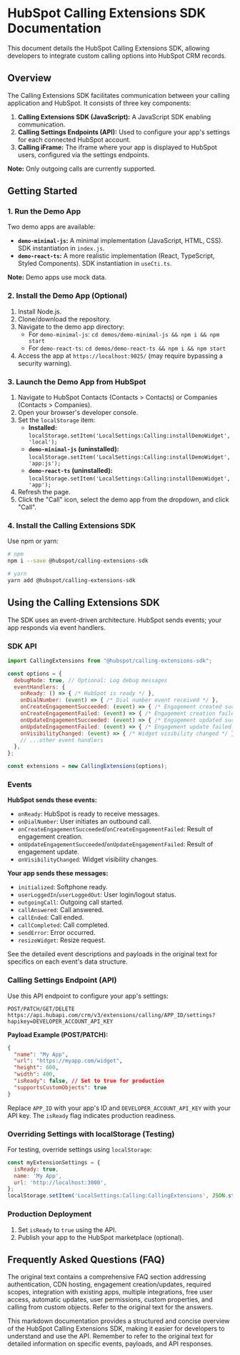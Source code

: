 # HubSpot Calling Extensions SDK Documentation

This document details the HubSpot Calling Extensions SDK, allowing developers to integrate custom calling options into HubSpot CRM records.

## Overview

The Calling Extensions SDK facilitates communication between your calling application and HubSpot.  It consists of three key components:

1. **Calling Extensions SDK (JavaScript):**  A JavaScript SDK enabling communication.
2. **Calling Settings Endpoints (API):**  Used to configure your app's settings for each connected HubSpot account.
3. **Calling iFrame:** The iframe where your app is displayed to HubSpot users, configured via the settings endpoints.


**Note:** Only outgoing calls are currently supported.

## Getting Started

### 1. Run the Demo App

Two demo apps are available:

* **`demo-minimal-js`:** A minimal implementation (JavaScript, HTML, CSS).  SDK instantiation in `index.js`.
* **`demo-react-ts`:** A more realistic implementation (React, TypeScript, Styled Components). SDK instantiation in `useCti.ts`.

**Note:** Demo apps use mock data.


### 2. Install the Demo App (Optional)

1. Install Node.js.
2. Clone/download the repository.
3. Navigate to the demo app directory:
   - For `demo-minimal-js`: `cd demos/demo-minimal-js && npm i && npm start`
   - For `demo-react-ts`: `cd demos/demo-react-ts && npm i && npm start`
4. Access the app at `https://localhost:9025/` (may require bypassing a security warning).


### 3. Launch the Demo App from HubSpot

1. Navigate to HubSpot Contacts (Contacts > Contacts) or Companies (Contacts > Companies).
2. Open your browser's developer console.
3. Set the `localStorage` item:
   - **Installed:** `localStorage.setItem('LocalSettings:Calling:installDemoWidget', 'local');`
   - **`demo-minimal-js` (uninstalled):** `localStorage.setItem('LocalSettings:Calling:installDemoWidget', 'app:js');`
   - **`demo-react-ts` (uninstalled):** `localStorage.setItem('LocalSettings:Calling:installDemoWidget', 'app');`
4. Refresh the page.
5. Click the "Call" icon, select the demo app from the dropdown, and click "Call".


### 4. Install the Calling Extensions SDK

Use npm or yarn:

```bash
# npm
npm i --save @hubspot/calling-extensions-sdk

# yarn
yarn add @hubspot/calling-extensions-sdk
```

## Using the Calling Extensions SDK

The SDK uses an event-driven architecture.  HubSpot sends events; your app responds via event handlers.


### SDK API

```javascript
import CallingExtensions from "@hubspot/calling-extensions-sdk";

const options = {
  debugMode: true, // Optional: Log debug messages
  eventHandlers: {
    onReady: () => { /* HubSpot is ready */ },
    onDialNumber: (event) => { /* Dial number event received */ },
    onCreateEngagementSucceeded: (event) => { /* Engagement created successfully */ },
    onCreateEngagementFailed: (event) => { /* Engagement creation failed */ },
    onUpdateEngagementSucceeded: (event) => { /* Engagement updated successfully */ },
    onUpdateEngagementFailed: (event) => { /* Engagement update failed */ },
    onVisibilityChanged: (event) => { /* Widget visibility changed */ },
    // ...other event handlers
  },
};

const extensions = new CallingExtensions(options);
```

### Events

**HubSpot sends these events:**

* `onReady`: HubSpot is ready to receive messages.
* `onDialNumber`: User initiates an outbound call.
* `onCreateEngagementSucceeded`/`onCreateEngagementFailed`: Result of engagement creation.
* `onUpdateEngagementSucceeded`/`onUpdateEngagementFailed`: Result of engagement update.
* `onVisibilityChanged`: Widget visibility changes.


**Your app sends these messages:**

* `initialized`: Softphone ready.
* `userLoggedIn`/`userLoggedOut`: User login/logout status.
* `outgoingCall`: Outgoing call started.
* `callAnswered`: Call answered.
* `callEnded`: Call ended.
* `callCompleted`: Call completed.
* `sendError`: Error occurred.
* `resizeWidget`: Resize request.


See the detailed event descriptions and payloads in the original text for specifics on each event's data structure.


### Calling Settings Endpoint (API)

Use this API endpoint to configure your app's settings:

`POST/PATCH/GET/DELETE https://api.hubapi.com/crm/v3/extensions/calling/APP_ID/settings?hapikey=DEVELOPER_ACCOUNT_API_KEY`

**Payload Example (POST/PATCH):**

```json
{
  "name": "My App",
  "url": "https://myapp.com/widget",
  "height": 600,
  "width": 400,
  "isReady": false, // Set to true for production
  "supportsCustomObjects": true
}
```

Replace `APP_ID` with your app's ID and `DEVELOPER_ACCOUNT_API_KEY` with your API key.  The `isReady` flag indicates production readiness.


### Overriding Settings with localStorage (Testing)

For testing, override settings using `localStorage`:

```javascript
const myExtensionSettings = {
  isReady: true,
  name: 'My App',
  url: 'http://localhost:3000',
};
localStorage.setItem('LocalSettings:Calling:CallingExtensions', JSON.stringify(myExtensionSettings));
```


### Production Deployment

1. Set `isReady` to `true` using the API.
2. Publish your app to the HubSpot marketplace (optional).


## Frequently Asked Questions (FAQ)

The original text contains a comprehensive FAQ section addressing authentication, CDN hosting, engagement creation/updates, required scopes, integration with existing apps, multiple integrations, free user access, automatic updates, user permissions, custom properties, and calling from custom objects.  Refer to the original text for the answers.

This markdown documentation provides a structured and concise overview of the HubSpot Calling Extensions SDK, making it easier for developers to understand and use the API.  Remember to refer to the original text for detailed information on specific events, payloads, and API responses.
